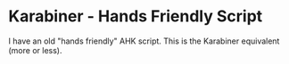 # Karabiner - Hands Friendly Script
I have an old "hands friendly" AHK script. This is the Karabiner equivalent (more or less).
